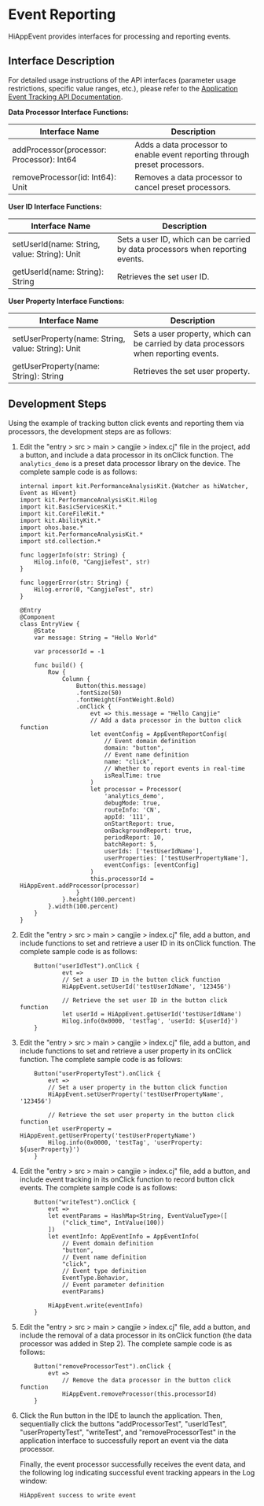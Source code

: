 # Event Reporting

HiAppEvent provides interfaces for processing and reporting events.

## Interface Description

For detailed usage instructions of the API interfaces (parameter usage restrictions, specific value ranges, etc.), please refer to the [Application Event Tracking API Documentation](../../../API_Reference/source_en/PerformanceAnalysisKit/cj-apis-hiappevent.md).

**Data Processor Interface Functions:**

| Interface Name                              | Description                                              |
| ------------------------------------------- | ------------------------------------------------------- |
| addProcessor(processor: Processor): Int64   | Adds a data processor to enable event reporting through preset processors. |
| removeProcessor(id: Int64): Unit            | Removes a data processor to cancel preset processors.    |

**User ID Interface Functions:**

| Interface Name                                 | Description                                            |
| ---------------------------------------------- | ----------------------------------------------------- |
| setUserId(name: String, value: String): Unit   | Sets a user ID, which can be carried by data processors when reporting events. |
| getUserId(name: String): String                | Retrieves the set user ID.                            |

**User Property Interface Functions:**

| Interface Name                                       | Description                                                |
| ---------------------------------------------------- | --------------------------------------------------------- |
| setUserProperty(name: String, value: String): Unit   | Sets a user property, which can be carried by data processors when reporting events. |
| getUserProperty(name: String): String                | Retrieves the set user property.                          |

## Development Steps

Using the example of tracking button click events and reporting them via processors, the development steps are as follows:

1. Edit the "entry > src > main > cangjie > index.cj" file in the project, add a button, and include a data processor in its onClick function. The `analytics_demo` is a preset data processor library on the device. The complete sample code is as follows:

    <!-- compile -->

    ```cangjie
    internal import kit.PerformanceAnalysisKit.{Watcher as hiWatcher, Event as HEvent}
    import kit.PerformanceAnalysisKit.Hilog
    import kit.BasicServicesKit.*
    import kit.CoreFileKit.*
    import kit.AbilityKit.*
    import ohos.base.*
    import kit.PerformanceAnalysisKit.*
    import std.collection.*

    func loggerInfo(str: String) {
        Hilog.info(0, "CangjieTest", str)
    }

    func loggerError(str: String) {
        Hilog.error(0, "CangjieTest", str)
    }

    @Entry
    @Component
    class EntryView {
        @State
        var message: String = "Hello World"

        var processorId = -1

        func build() {
            Row {
                Column {
                    Button(this.message)
                    .fontSize(50)
                    .fontWeight(FontWeight.Bold)
                    .onClick {
                        evt => this.message = "Hello Cangjie"
                        // Add a data processor in the button click function
                        let eventConfig = AppEventReportConfig(
                            // Event domain definition
                            domain: "button",
                            // Event name definition
                            name: "click",
                            // Whether to report events in real-time
                            isRealTime: true
                        )
                        let processor = Processor(
                            'analytics_demo',
                            debugMode: true,
                            routeInfo: 'CN',
                            appId: '111',
                            onStartReport: true,
                            onBackgroundReport: true,
                            periodReport: 10,
                            batchReport: 5,
                            userIds: ['testUserIdName'],
                            userProperties: ['testUserPropertyName'],
                            eventConfigs: [eventConfig]
                        )
                        this.processorId = HiAppEvent.addProcessor(processor)
                    }
                }.height(100.percent)
            }.width(100.percent)
        }
    }
    ```

2. Edit the "entry > src > main > cangjie > index.cj" file, add a button, and include functions to set and retrieve a user ID in its onClick function. The complete sample code is as follows:

    <!-- compile -->

    ```cangjie
        Button("userIdTest").onClick {
                evt =>
                // Set a user ID in the button click function
                HiAppEvent.setUserId('testUserIdName', '123456')

                // Retrieve the set user ID in the button click function
                let userId = HiAppEvent.getUserId('testUserIdName')
                Hilog.info(0x0000, 'testTag', 'userId: ${userId}')
        }
    ```

3. Edit the "entry > src > main > cangjie > index.cj" file, add a button, and include functions to set and retrieve a user property in its onClick function. The complete sample code is as follows:

    <!-- compile -->

    ```cangjie
        Button("userPropertyTest").onClick {
            evt =>
            // Set a user property in the button click function
            HiAppEvent.setUserProperty('testUserPropertyName', '123456')

            // Retrieve the set user property in the button click function
            let userProperty = HiAppEvent.getUserProperty('testUserPropertyName')
            Hilog.info(0x0000, 'testTag', 'userProperty: ${userProperty}')
        }
    ```

4. Edit the "entry > src > main > cangjie > index.cj" file, add a button, and include event tracking in its onClick function to record button click events. The complete sample code is as follows:

    <!-- compile -->

    ```cangjie
        Button("writeTest").onClick {
            evt =>
            let eventParams = HashMap<String, EventValueType>([
                ("click_time", IntValue(100))
            ])
            let eventInfo: AppEventInfo = AppEventInfo(
                // Event domain definition
                "button",
                // Event name definition
                "click",
                // Event type definition
                EventType.Behavior,
                // Event parameter definition
                eventParams)

            HiAppEvent.write(eventInfo)
        }
    ```

5. Edit the "entry > src > main > cangjie > index.cj" file, add a button, and include the removal of a data processor in its onClick function (the data processor was added in Step 2). The complete sample code is as follows:

    <!-- compile -->

    ```cangjie
        Button("removeProcessorTest").onClick {
            evt =>
                // Remove the data processor in the button click function
                HiAppEvent.removeProcessor(this.processorId)
        }
    ```

6. Click the Run button in the IDE to launch the application. Then, sequentially click the buttons "addProcessorTest", "userIdTest", "userPropertyTest", "writeTest", and "removeProcessorTest" in the application interface to successfully report an event via the data processor.

   Finally, the event processor successfully receives the event data, and the following log indicating successful event tracking appears in the Log window:

   ```text
   HiAppEvent success to write event
   ```